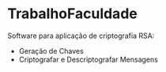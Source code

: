 # TrabalhoFaculdade

Software para aplicação de criptografia RSA:
  
  - Geração de Chaves
  - Criptografar e Descriptografar Mensagens
